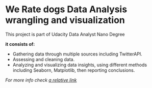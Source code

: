 # We Rate dogs Data Analysis wrangling and visualization 
This project is part of Udacity Data Analyst Nano Degree

<b>it consists of: </b>

- Gathering data through multiple sources including TwitterAPI.
- Assessing and cleaning data.
- Analyzing and visualizing data insights, using different methods including Seaborn, Matplotlib, then reporting conclusions.

<i> For more info check [a relative link](wrangle-act.pdf)</i>
